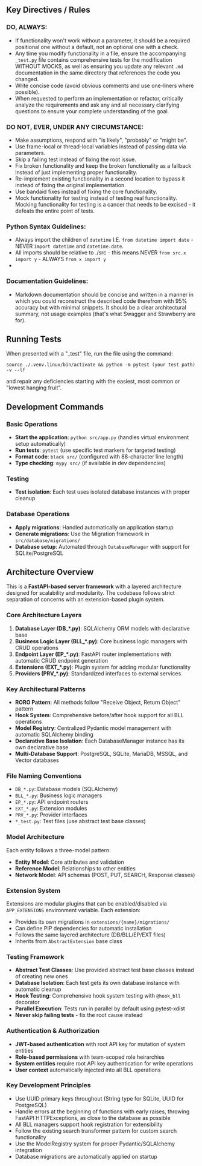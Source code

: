 ## Key Directives / Rules
### DO, ALWAYS:
- If functionality won't work without a parameter, it should be a required positional one without a default, not an optional one with a check.
- Any time you modify functionality in a file, ensure the accompanying `_test.py` file contains comprehensive tests for the modification WITHOUT MOCKS, as well as ensuring you update any relevant `.md` documentation in the same directory that references the code you changed.
- Write concise code (avoid obvious comments and use one-liners where possible).
- When requested to perform an implementation or refactor, critically analyze the requirements and ask any and all necessary clarifying questions to ensure your complete understanding of the goal.

### DO NOT, EVER, UNDER ANY CIRCUMSTANCE:
- Make assumptions, respond with "is likely", "probably" or "might be".
- Use frame-local or thread-local variables instead of passing data via parameters.
- Skip a failing test instead of fixing the root issue.
- Fix broken functionality and keep the broken functionality as a fallback instead of just implementing proper functionality.
- Re-implement existing functionality in a second location to bypass it instead of fixing the original implementation.
- Use bandaid fixes instead of fixing the core functionality.
- Mock functionality for testing instead of testing real functionality. Mocking functionality for testing is a cancer that needs to be excised - it defeats the entire point of tests.

### Python Syntax Guidelines:
- Always import the children of `datetime` I.E. `from datetime import date` - NEVER `import datetime` and `datetime.date`.
- All imports should be relative to ./src - this means NEVER `from src.x import y` - ALWAYS `from x import y`
- 
### Documentation Guidelines:
- Markdown documentation should be concise and written in a manner in which you could reconstruct the described code therefrom with 95% accuracy but with minimal snippets. It should be a clear architectural summary, not usage examples (that's what Swagger and Strawberry are for).

## Running Tests
When presented with a "_test" file, run the file using the command:

`source ./.venv.linux/bin/activate && python -m pytest (your test path) -v --lf` 

and repair any deficiencies starting with the easiest, most common or "lowest hanging fruit".

## Development Commands

### Basic Operations
- **Start the application**: `python src/app.py` (handles virtual environment setup automatically)
- **Run tests**: `pytest` (use specific test markers for targeted testing)
- **Format code**: `black src/` (configured with 88-character line length)
- **Type checking**: `mypy src/` (if available in dev dependencies)

### Testing
- **Test isolation**: Each test uses isolated database instances with proper cleanup

### Database Operations
- **Apply migrations**: Handled automatically on application startup
- **Generate migrations**: Use the Migration framework in `src/database/migrations/`
- **Database setup**: Automated through `DatabaseManager` with support for SQLite/PostgreSQL

## Architecture Overview

This is a **FastAPI-based server framework** with a layered architecture designed for scalability and modularity. The codebase follows strict separation of concerns with an extension-based plugin system.

### Core Architecture Layers

1. **Database Layer (DB_*.py)**: SQLAlchemy ORM models with declarative base
2. **Business Logic Layer (BLL_*.py)**: Core business logic managers with CRUD operations
3. **Endpoint Layer (EP_*.py)**: FastAPI router implementations with automatic CRUD endpoint generation
4. **Extensions (EXT_*.py)**: Plugin system for adding modular functionality
5. **Providers (PRV_*.py)**: Standardized interfaces to external services

### Key Architectural Patterns

- **RORO Pattern**: All methods follow "Receive Object, Return Object" pattern
- **Hook System**: Comprehensive before/after hook support for all BLL operations
- **Model Registry**: Centralized Pydantic model management with automatic SQLAlchemy binding
- **Declarative Base Isolation**: Each DatabaseManager instance has its own declarative base
- **Multi-Database Support**: PostgreSQL, SQLite, MariaDB, MSSQL, and Vector databases

### File Naming Conventions

- `DB_*.py`: Database models (SQLAlchemy)
- `BLL_*.py`: Business logic managers 
- `EP_*.py`: API endpoint routers
- `EXT_*.py`: Extension modules
- `PRV_*.py`: Provider interfaces
- `*_test.py`: Test files (use abstract test base classes)

### Model Architecture

Each entity follows a three-model pattern:
- **Entity Model**: Core attributes and validation
- **Reference Model**: Relationships to other entities  
- **Network Model**: API schemas (POST, PUT, SEARCH, Response classes)

### Extension System

Extensions are modular plugins that can be enabled/disabled via `APP_EXTENSIONS` environment variable. Each extension:
- Provides its own migrations in `extensions/{name}/migrations/`
- Can define PIP dependencies for automatic installation
- Follows the same layered architecture (DB/BLL/EP/EXT files)
- Inherits from `AbstractExtension` base class

### Testing Framework

- **Abstract Test Classes**: Use provided abstract test base classes instead of creating new ones
- **Database Isolation**: Each test gets its own database instance with automatic cleanup
- **Hook Testing**: Comprehensive hook system testing with `@hook_bll` decorator
- **Parallel Execution**: Tests run in parallel by default using pytest-xdist
- **Never skip failing tests** - fix the root cause instead

### Authentication & Authorization

- **JWT-based authentication** with root API key for mutation of system entities
- **Role-based permissions** with team-scoped role heirarchies
- **System entities** require root API key authentication for write operations
- **User context** automatically injected into all BLL operations

### Key Development Principles

- Use UUID primary keys throughout (String type for SQLite, UUID for PostgreSQL)
- Handle errors at the beginning of functions with early raises, throwing FastAPI HTTPExceptions, as close to the database as possible
- All BLL managers support hook registration for extensibility
- Follow the existing search transformer pattern for custom search functionality
- Use the ModelRegistry system for proper Pydantic/SQLAlchemy integration
- Database migrations are automatically applied on startup
